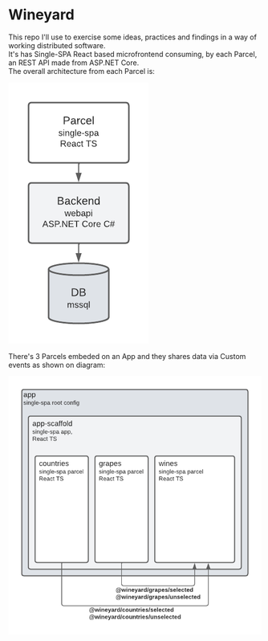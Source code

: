 # Wineyard

This repo I'll use to exercise some ideas, practices and findings in a way of working distributed software. <br />
It's has Single-SPA React based microfrontend consuming, by each Parcel, an REST API made from ASP.NET Core.<br />
The overall architecture from each Parcel is:

![Overall](./docs/images/ParcelOverall.png)

There's 3 Parcels embeded on an App and they shares data via Custom events as shown on diagram:

![Frontend](./docs/images/Frontend.png)
